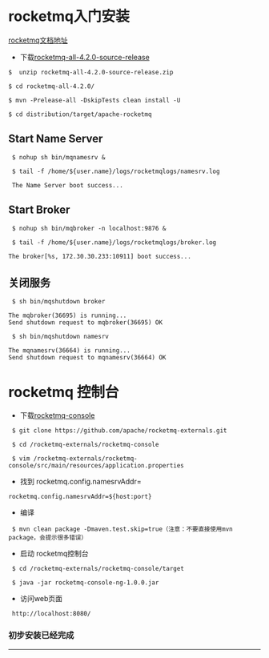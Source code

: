 # rocketmq入门安装
[rocketmq文档地址](http://rocketmq.apache.org/docs/quick-start/)

- 下载[rocketmq-all-4.2.0-source-release](https://www.apache.org/dyn/closer.cgi?path=rocketmq/4.2.0/rocketmq-all-4.2.0-source-release.zip)

```
$  unzip rocketmq-all-4.2.0-source-release.zip
```
```
$ cd rocketmq-all-4.2.0/
```
```
$ mvn -Prelease-all -DskipTests clean install -U
```
```
$ cd distribution/target/apache-rocketmq
```
## Start Name Server
```
 $ nohup sh bin/mqnamesrv &
```
```
 $ tail -f /home/${user.name}/logs/rocketmqlogs/namesrv.log
```
```
 The Name Server boot success...
```

## Start Broker
```
 $ nohup sh bin/mqbroker -n localhost:9876 &
```
```
 $ tail -f /home/${user.name}/logs/rocketmqlogs/broker.log 
```
```
The broker[%s, 172.30.30.233:10911] boot success...
```

## 关闭服务
```
 $ sh bin/mqshutdown broker
```
```
The mqbroker(36695) is running...
Send shutdown request to mqbroker(36695) OK
```
```
 $ sh bin/mqshutdown namesrv
```
```
The mqnamesrv(36664) is running...
Send shutdown request to mqnamesrv(36664) OK
```

# rocketmq 控制台
- 下载[rocketmq-console](https://github.com/apache/rocketmq-externals)
```
 $ git clone https://github.com/apache/rocketmq-externals.git
```
```
 $ cd /rocketmq-externals/rocketmq-console
```
```
 $ vim /rocketmq-externals/rocketmq-console/src/main/resources/application.properties
```

- 找到 rocketmq.config.namesrvAddr=
```
rocketmq.config.namesrvAddr=${host:port}
```
- 编译
```
 $ mvn clean package -Dmaven.test.skip=true（注意：不要直接使用mvn package，会提示很多错误）
```
- 启动 rocketmq控制台
```
 $ cd /rocketmq-externals/rocketmq-console/target
```
```
 $ java -jar rocketmq-console-ng-1.0.0.jar
```
- 访问web页面
```
 http://localhost:8080/
```

### 初步安装已经完成
---
